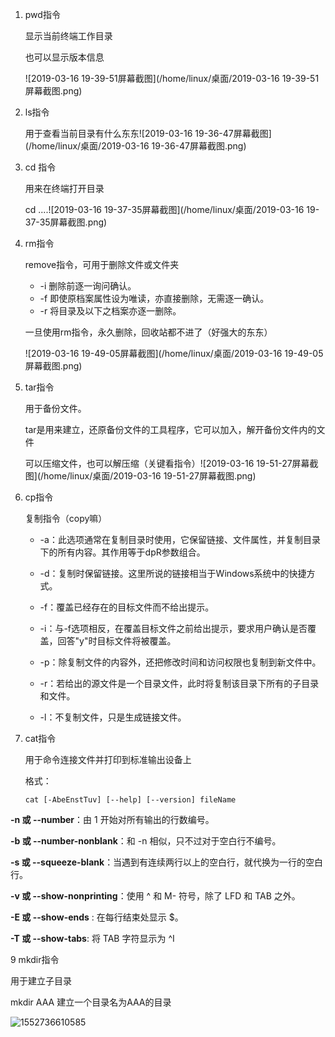 1. pwd指令

   显示当前终端工作目录

   也可以显示版本信息

   ![2019-03-16 19-39-51屏幕截图](/home/linux/桌面/2019-03-16 19-39-51屏幕截图.png)

2. ls指令

   用于查看当前目录有什么东东![2019-03-16 19-36-47屏幕截图](/home/linux/桌面/2019-03-16 19-36-47屏幕截图.png)

3. cd 指令

   用来在终端打开目录

   cd ....![2019-03-16 19-37-35屏幕截图](/home/linux/桌面/2019-03-16 19-37-35屏幕截图.png)

4. rm指令

   remove指令，可用于删除文件或文件夹

   - -i 删除前逐一询问确认。
   - -f 即使原档案属性设为唯读，亦直接删除，无需逐一确认。
   - -r 将目录及以下之档案亦逐一删除。

   一旦使用rm指令，永久删除，回收站都不进了（好强大的东东）

   ![2019-03-16 19-49-05屏幕截图](/home/linux/桌面/2019-03-16 19-49-05屏幕截图.png)

5. tar指令

   用于备份文件。

   tar是用来建立，还原备份文件的工具程序，它可以加入，解开备份文件内的文件

   可以压缩文件，也可以解压缩（关键看指令）![2019-03-16 19-51-27屏幕截图](/home/linux/桌面/2019-03-16 19-51-27屏幕截图.png)

6. cp指令

   复制指令（copy嘛）

   -  -a：此选项通常在复制目录时使用，它保留链接、文件属性，并复制目录下的所有内容。其作用等于dpR参数组合。 

   -  -d：复制时保留链接。这里所说的链接相当于Windows系统中的快捷方式。 

   -  -f：覆盖已经存在的目标文件而不给出提示。 

   -  -i：与-f选项相反，在覆盖目标文件之前给出提示，要求用户确认是否覆盖，回答"y"时目标文件将被覆盖。 

   -  -p：除复制文件的内容外，还把修改时间和访问权限也复制到新文件中。 

   -  -r：若给出的源文件是一个目录文件，此时将复制该目录下所有的子目录和文件。 

   -  -l：不复制文件，只是生成链接文件。

     

7. cat指令

   用于命令连接文件并打印到标准输出设备上

   格式：

   ```
   cat [-AbeEnstTuv] [--help] [--version] fileName
   ```

**-n 或 --number**：由 1 开始对所有输出的行数编号。

**-b 或 --number-nonblank**：和 -n 相似，只不过对于空白行不编号。

**-s 或 --squeeze-blank**：当遇到有连续两行以上的空白行，就代换为一行的空白行。

**-v 或 --show-nonprinting**：使用 ^ 和 M- 符号，除了 LFD 和 TAB 之外。

**-E 或 --show-ends** : 在每行结束处显示 $。

**-T 或 --show-tabs**: 将 TAB 字符显示为 ^I

9 mkdir指令

用于建立子目录

mkdir AAA 建立一个目录名为AAA的目录

![1552736610585](/home/linux/.config/Typora/typora-user-images/1552736610585.png)